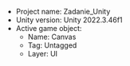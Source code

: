 <!-- UNITY CODE ASSIST INSTRUCTIONS START -->
- Project name: Zadanie_Unity
- Unity version: Unity 2022.3.46f1
- Active game object:
  - Name: Canvas
  - Tag: Untagged
  - Layer: UI
<!-- UNITY CODE ASSIST INSTRUCTIONS END -->